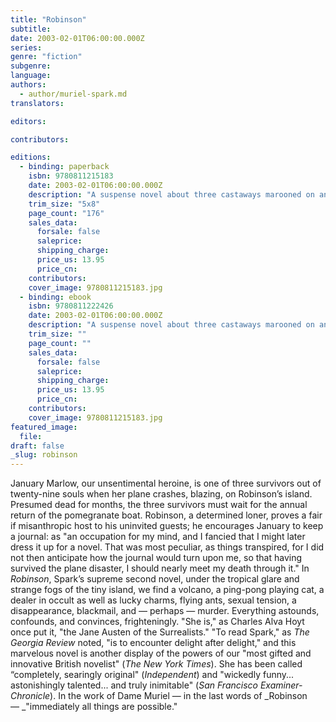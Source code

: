 ```yaml
---
title: "Robinson"
subtitle:
date: 2003-02-01T06:00:00.000Z
series:
genre: "fiction"
subgenre:
language:
authors:
  - author/muriel-spark.md
translators:

editors:

contributors:

editions:
  - binding: paperback
    isbn: 9780811215183
    date: 2003-02-01T06:00:00.000Z
    description: "A suspense novel about three castaways marooned on an island owned by an eccentric recluse "
    trim_size: "5x8"
    page_count: "176"
    sales_data:
      forsale: false
      saleprice:
      shipping_charge:
      price_us: 13.95
      price_cn:
    contributors:
    cover_image: 9780811215183.jpg
  - binding: ebook
    isbn: 9780811222426
    date: 2003-02-01T06:00:00.000Z
    description: "A suspense novel about three castaways marooned on an island owned by an eccentric recluse "
    trim_size: ""
    page_count: ""
    sales_data:
      forsale: false
      saleprice:
      shipping_charge:
      price_us: 13.95
      price_cn:
    contributors:
    cover_image: 9780811215183.jpg
featured_image:
  file:
draft: false
_slug: robinson
---
```


January Marlow, our unsentimental heroine, is one of three survivors out of twenty-nine souls when her plane crashes, blazing, on Robinson’s island. Presumed dead for months, the three survivors must wait for the annual return of the pomegranate boat. Robinson, a determined loner, proves a fair if misanthropic host to his uninvited guests; he encourages January to keep a journal: as "an occupation for my mind, and I fancied that I might later dress it up for a novel. That was most peculiar, as things transpired, for I did not then anticipate how the journal would turn upon me, so that having survived the plane disaster, I should nearly meet my death through it." In _Robinson_, Spark’s supreme second novel, under the tropical glare and strange fogs of the tiny island, we find a volcano, a ping-pong playing cat, a dealer in occult as well as lucky charms, flying ants, sexual tension, a disappearance, blackmail, and — perhaps — murder. Everything astounds, confounds, and convinces, frighteningly. "She is," as Charles Alva Hoyt once put it, "the Jane Austen of the Surrealists." "To read Spark," as _The Georgia Review_ noted, "is to encounter delight after delight," and this marvelous novel is another display of the powers of our "most gifted and innovative British novelist" (_The New York Times_). She has been called “completely, searingly original" (_Independent_) and "wickedly funny... astonishingly talented... and truly inimitable" (_San Francisco Examiner-Chronicle_). In the work of Dame Muriel — in the last words of _Robinson — _"immediately all things are possible."

